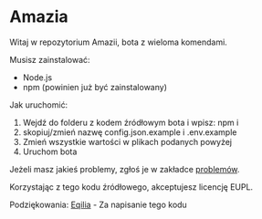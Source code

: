 # Amazia
Witaj w repozytorium Amazii, bota z wieloma komendami.

Musisz zainstalować:
- Node.js
- npm (powinien już być zainstalowany)

Jak uruchomić:
1. Wejdź do folderu z kodem źródłowym bota i wpisz: npm i
2. skopiuj/zmień nazwę config.json.example i .env.example
3. Zmień wszystkie wartości w plikach podanych powyżej
4. Uruchom bota

Jeżeli masz jakieś problemy, zgłoś je w zakładce [problemów](https://github.com/drivim/amazia/issues).

Korzystając z tego kodu źródłowego, akceptujesz licencję EUPL.

Podziękowania:
[Eqilia](https://github.com/eqilia) - Za napisanie tego kodu

